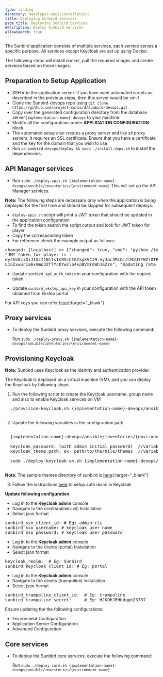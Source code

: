 ```yaml
---
type: landing
directory: developer-docs/installation/
title: Deploying Sunbird Services
page_title: Deploying Sunbird Services
description: Deploy Sunbird services
allowSearch: true
---
```


The Sunbird application consists of multiple services, each service serves a specific purpose. All services except Keycloak are set up using Docker. 

The following steps will install docker, pull the required images and create services based on those images.

## Preparation to Setup Application

- SSH into the application server. If you have used automated scripts as described in the previous steps, then this server would be vm-1
- Clone the Sunbird-devops repo using `git clone https://github.com/project-sunbird/sunbird-devops.git`
- Copy over the generated configuration directory from the database server`{implementation-name}-devops` to your machine
- Modify all the configurations under **APPLICATION CONFIGURATION** block.
- The automated setup also creates a proxy server and like all proxy servers, it requires an SSL certificate. Ensure that you have a certificate and the key for the domain that you wish to use.
- Run `cd sunbird-devops/deploy && sudo ./install-deps.sh` to install the dependencies.

## API Manager services

- Run `sudo ./deploy-apis.sh {implementation-name}-devops/ansible/inventories/{environment-name}`.This will set up the API Manager services.

**Note:** The following steps are necessary only when the application is being deployed for the first time and should be skipped for subsequent deploys.

- `deploy-apis.sh` script will print a JWT token that should be updated in the application configuration 
- To find the token search the script output and look for JWT token for player
- Copy the corresponding token
- For reference check the example output as follows:

<pre>
changed: [localhost] => {"changed": true, "cmd": "python /tmp/kong-api-scripts/kong_consumers.py /tmp/kong_consumers.json....
"JWT token for player is :                            
eyJhbGciOiJIUzI1NiIsInR5cCI6IkpXVCJ9.eyJpc3MiOiJlMzU3YWZlOTRmMjA0YjQxODZjNzNmYzQyMTZmZDExZSJ9.
L1nIxwur1a6xVmoJZT7Yc0Ywzlo4vpBVmrdWhJaZro", "Updating rate_limit for consumer player for API cr......"]}
</pre>

- Update `sunbird_api_auth_token` in your configuration with the copied token

- Update `sunbird_ekstep_api_key` in your configuration with the API token obtained from Ekstep portal 

For API keys you can refer [here](developer-docs/installation/medium_scale_deploy#api-keys){:target="_blank"}

## Proxy services

- To deploy the Sunbird proxy services, execute the following command:

  Run `sudo ./deploy-proxy.sh {implementation-name}-devops/ansible/inventories/{environment-name}`

## Provisioning Keycloak 

**Note:** Sunbird uses Keycloak as the identity and authentication provider. 

The Keycloak is deployed on a virtual machine (VM), and you can deploy the Keycloak by following steps:

1. Run the following script to create the Keycloak username, group name and also to enable Keycloak services on VM

  <pre>
  ./provision-keycloak.sh {implementation-name}-devops/ansible/inventories/{environment-name}
  </pre>

2. Update the following variables in the configuration path 

  <pre>
  
  {implementation-name}-devops/ansible/inventories/{environment-name}/group_vars/{environment-name} // path 
 
  keycloak_password: (with admin initial password)  //variable to set
  keycloak_theme_path: ex- path/to/the/nile/themes  //variable to set
  
  sudo ./deploy-keycloak-vm.sh {implementation-name}-devops/ansible/inventories/{environment-name} //command to execute
  </pre>
  
**Note:** The sample themes directory of sunbird is [here](https://github.com/project-sunbird/sunbird-devops/tree/master/ansible/artifacts){:target="_blank"}

3. Follow the instructions [here](developer-docs/installation/keycloak_realm_configuration) to setup auth realm in Keycloak

**Update following configuration** 

- Log in to the **Keycloak admin** console
- Navigate to the clients(admin-cli) Installation
- Select json format

<pre>
sunbird_sso_client_id: # Eg: admin-cli
sunbird_sso_username: # keycloak user name
sunbird_sso_password: # keycloak user password
</pre>

- Log in to the **Keycloak admin** console
- Navigate to the clients (portal) Installation
- Select json format

<pre>
keycloak_realm:  # Eg: Sunbird
sunbird_keycloak_client_id: # Eg: portal
</pre>

- Log in to the **Keycloak admin** console
- Navigate to the clients (trampoline) Installation
- Select json format

<pre>
sunbird_trampoline_client_id:  # Eg: trampoline
sunbird_trampoline_secret:     # Eg: HJKDHJEHbdggh23737
</pre>

Ensure updating the the following configurations:  

- Environment Configuration
- Application Server Configuration
- Advanced Configuration

## Core services

- To deploy the Sunbird core services, execute the following command:

  Run `sudo ./deploy-core.sh {implementation-name}-devops/ansible/inventories/{environment-name}`
  
